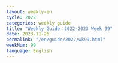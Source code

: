 ```yaml
---
layout: weekly-en
cycle: 2022
categories: weekly guide
title: "Weekly Guide：2022-2023 Week 99"
date: 2023-11-26
permalink: "/en/guide/2022/wk99.html"
weekNum: 99
language: English
---
```

